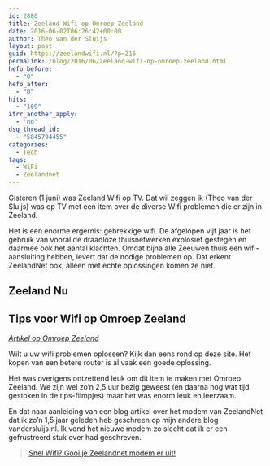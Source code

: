 ```yaml
---
id: 2880
title: Zeeland Wifi op Omroep Zeeland
date: 2016-06-02T06:26:42+00:00
author: Theo van der Sluijs
layout: post
guid: https://zeelandwifi.nl/?p=216
permalink: /blog/2016/06/zeeland-wifi-op-omroep-zeeland.html
hefo_before:
  - "0"
hefo_after:
  - "0"
hits:
  - "169"
itrr_another_apply:
  - 'no'
dsq_thread_id:
  - "5845794455"
categories:
  - Tech
tags:
  - WiFi
  - Zeelandnet
---
```

Gisteren (1 juni) was Zeeland Wifi op TV. Dat wil zeggen ik (Theo van der Sluijs) was op TV met een item over de diverse Wifi problemen die er zijn in Zeeland.<!--more-->

Het is een enorme ergernis: gebrekkige wifi. De afgelopen vijf jaar is het gebruik van vooral de draadloze thuisnetwerken explosief gestegen en daarmee ook het aantal klachten. Omdat bijna alle Zeeuwen thuis een wifi-aansluiting hebben, levert dat de nodige problemen op. Dat erkent ZeelandNet ook, alleen met echte oplossingen komen ze niet.

## Zeeland Nu



## Tips voor Wifi op Omroep Zeeland



_[Artikel op Omroep Zeeland](http://www.omroepzeeland.nl/nieuws/2016-06-01/1009123/thuis-problemen-met-wifi-je-bent-niet-enige#.V0_P1JN96Rs)_

Wilt u uw wifi problemen oplossen? Kijk dan eens rond op deze site. Het kopen van een betere router is al vaak een goede oplossing.

Het was overigens ontzettend leuk om dit item te maken met Omroep Zeeland. We zijn wel zo&#8217;n 2,5 uur bezig geweest (en daarna nog wat tijd gestoken in de tips-filmpjes) maar het was enorm leuk en leerzaam.

En dat naar aanleiding van een blog artikel over het modem van ZeelandNet dat ik zo’n 1,5 jaar geleden heb geschreen op mijn andere blog vandersluijs.nl. Ik vond het nieuwe modem zo slecht dat ik er een gefrustreerd stuk over had geschreven.

<blockquote class="wp-embedded-content" data-secret="ofR0JrKECr">
  <p>
    <a href="https://vandersluijs.nl/blog/2015/01/snel-wifi-gooi-je-zeelandnet-modem-er.html">Snel Wifi? Gooi je Zeelandnet modem er uit!</a>
  </p>
</blockquote>



&nbsp;